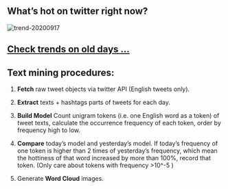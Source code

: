 ## What’s hot on twitter right now?

![trend-20200917][wordcloud]

[wordcloud]: https://raw.githubusercontent.com/xdqc/tweet-trend-everyday/master/word-cloud/trend-20200917.png?token=AF5V4P7ADR6KQBZ4CEDTNIK6AXRMU "trend-20200917"

## [Check trends on old days ...](https://github.com/xdqc/tweet-trend-everyday/tree/master/word-cloud)

## Text mining procedures:

1. **Fetch** raw tweet objects via twitter API (English tweets only).

2. **Extract** texts + hashtags parts of tweets for each day.

3. **Build Model** Count unigram tokens (i.e. one English word as a token) of tweet texts, calculate the occurrence frequency of each token, order by frequency high to low.

4. **Compare** today’s model and yesterday’s model. If today’s frequency of one token is higher than 2 times of yesterday’s frequency, which mean the hottiness of that word increased by more than 100%, record that token. (Only care about tokens with frequency >10^-5 )

5. Generate **Word Cloud** images.
